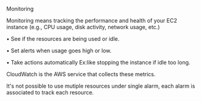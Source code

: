 Monitoring

Monitoring means tracking the performance and health of your EC2 instance (e.g., CPU usage, disk activity, network usage, etc.)

• See if the resources are being used or idle.

• Set alerts when usage goes high or low.

• Take actions automatically Ex:like stopping the instance if idle too long.

CloudWatch is the AWS service that collects these metrics.

It's not possible to use mutiple resources under single alarm, each alarm is associated to track  each resource.
